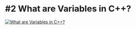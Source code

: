 # #2  What are Variables in C++?

[![What are Variables in C++?](https://i.imgur.com/SSVdQxb.png)](https://youtu.be/N-mWBApNJ8I "What are Variables in C++?")


